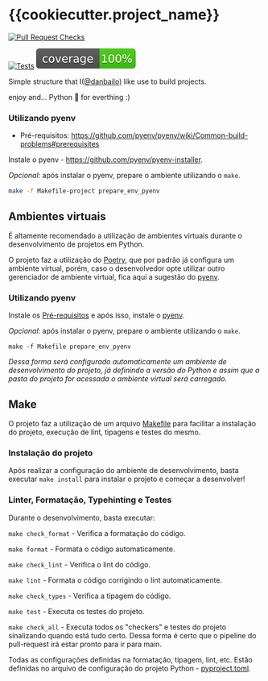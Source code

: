 # {{cookiecutter.project_name}}

[![Pull Request Checks](https://github.com/danbailo/{{cookiecutter.repository_name}}/actions/workflows/pull-request-checks.yaml/badge.svg)](https://github.com/danbailo/{{cookiecutter.repository_name}}/actions/workflows/pull-request-checks.yaml)

[![Tests](https://github.com/jusbrasil/legalops-commons/actions/workflows/tests.yaml/badge.svg?branch=main)](https://github.com/jusbrasil/legalops-commons/actions/workflows/tests.yaml) ![Coverage Status](./assets/coverage-badge.svg)

Simple structure that I([@danbailo](https://github.com/danbailo)) like use to build projects.

enjoy and... Python 🐍 for everthing :)

### Utilizando pyenv

- Pré-requisitos: https://github.com/pyenv/pyenv/wiki/Common-build-problems#prerequisites

Instale o pyenv - https://github.com/pyenv/pyenv-installer.

*Opcional*: após instalar o pyenv, prepare o ambiente utilizando o `make`.

```bash
make -f Makefile-project prepare_env_pyenv
```

## Ambientes virtuais
É altamente recomendado a utilização de ambientes virtuais durante o desenvolvimento de projetos em Python.

O projeto faz a utilização do [Poetry](https://github.com/python-poetry/poetry), que por padrão já configura um ambiente virtual, porém, caso o desenvolvedor opte utilizar outro gerenciador de ambiente virtual, fica aqui a sugestão do [pyenv](https://github.com/pyenv/pyenv).

### Utilizando pyenv
Instale os [Pré-requisitos](https://github.com/pyenv/pyenv/wiki/Common-build-problems#prerequisites) e após isso, instale o [pyenv](https://github.com/pyenv/pyenv-installer).

*Opcional*: após instalar o pyenv, prepare o ambiente utilizando o `make`.

```shell
make -f Makefile prepare_env_pyenv
```

*Dessa forma será configurado automaticamente um ambiente de desenvolvimento do projeto, já definindo a versão do Python e assim que a pasta do projeto for acessada o ambiente virtual será carregado.*

## Make
O projeto faz a utilização de um arquivo [Makefile](Makefile) para facilitar a instalação do projeto, execução de lint, tipagens e testes do mesmo.

### Instalação do projeto

Após realizar a configuração do ambiente de desenvolvimento, basta executar
`make install` para instalar o projeto e começar a desenvolver!

### Linter, Formatação, Typehinting e Testes

Durante o desenvolvimento, basta executar:

`make check_format` - Verifica a formatação do código.

`make format` - Formata o código automaticamente.

`make check_lint` - Verifica o lint do código.

`make lint` - Formata o código corrigindo o lint automaticamente.

`make check_types` - Verifica a tipagem do código.

`make test` - Executa os testes do projeto.

`make check_all` - Executa todos os "checkers" e testes do projeto sinalizando quando está tudo certo. Dessa forma é certo que o pipeline do pull-request irá estar pronto para ir para main.

Todas as configurações definidas na formatação, tipagem, lint, etc. Estão definidas no arquivo de configuração do projeto Python - [pyproject.toml](pyproject.toml).

